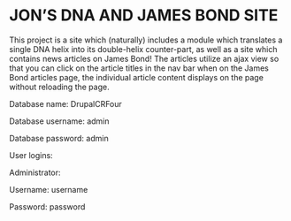 # JON’S DNA AND JAMES BOND SITE

This project is a site which (naturally) includes a module which translates a single DNA helix into its double-helix counter-part, as well as a site which contains news articles on James Bond! The articles utilize an ajax view so that you can click on the article titles in the nav bar when on the James Bond articles page, the individual article content displays on the page without reloading the page.

Database name: DrupalCRFour

Database username: admin

Database password: admin


User logins:

Administrator:

Username: username

Password: password
